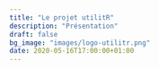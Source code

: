 ```yaml
---
title: "Le projet utilitR"
description: "Présentation"
draft: false
bg_image: "images/logo-utilitr.png"
date: 2020-05-16T17:00:00+01:00
---
```


